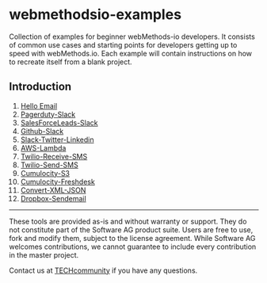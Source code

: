 # webmethodsio-examples
Collection of examples for beginner webMethods-io developers. It consists of common use cases and starting points for developers getting up to speed with webMethods.io. Each example will contain instructions on how to recreate itself from a blank project. 

## Introduction

1. [Hello Email](https://github.com/SoftwareAG/webmethodsio-examples/blob/master/hello-email)
2. [Pagerduty-Slack](https://github.com/SoftwareAG/webmethodsio-examples/tree/master/pager-slack)
3. [SalesForceLeads-Slack](https://github.com/SoftwareAG/webmethodsio-examples/tree/master/salesforceleads-slack)
4. [Github-Slack](https://github.com/SoftwareAG/webmethodsio-examples/tree/master/github-slack)
5. [Slack-Twitter-Linkedin](https://github.com/SoftwareAG/webmethodsio-examples/tree/master/slack-twitter-linkedin)
6. [AWS-Lambda](https://github.com/SoftwareAG/webmethodsio-examples/tree/master/aws-lambda)
7. [Twilio-Receive-SMS](https://github.com/SoftwareAG/webmethodsio-examples/tree/master/twilio-receive-sms)
8. [Twilio-Send-SMS](https://github.com/SoftwareAG/webmethodsio-examples/tree/master/twilio-send-sms)
9. [Cumulocity-S3](https://github.com/SoftwareAG/webmethodsio-examples/tree/master/cumulocity-s3)
10. [Cumulocity-Freshdesk](https://github.com/SoftwareAG/webmethodsio-examples/tree/master/cumulocitytofreshdesk)
11. [Convert-XML-JSON](https://github.com/SoftwareAG/webmethodsio-examples/tree/master/convertdata-xml-json)
12. [Dropbox-Sendemail](https://github.com/SoftwareAG/webmethodsio-examples/tree/master/dropbox-sendemail)

______________________
These tools are provided as-is and without warranty or support. They do not constitute part of the Software AG product suite. Users are free to use, fork and modify them, subject to the license agreement. While Software AG welcomes contributions, we cannot guarantee to include every contribution in the master project.

Contact us at [TECHcommunity](mailto:technologycommunity@softwareag.com?subject=Github/SoftwareAG) if you have any questions.
